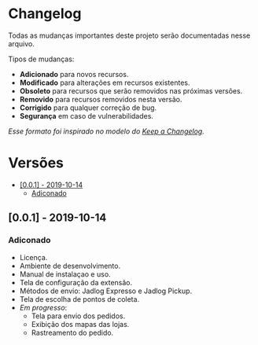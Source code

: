 # Changelog
Todas as mudanças importantes deste projeto serão documentadas nesse arquivo.

Tipos de mudanças:
- **Adicionado** para novos recursos.
- **Modificado** para alterações em recursos existentes.
- **Obsoleto** para recursos que serão removidos nas próximas versões.
- **Removido** para recursos removidos nesta versão.
- **Corrigido** para qualquer correção de bug.
- **Segurança** em caso de vulnerabilidades.

*Esse formato foi inspirado no modelo do [Keep a Changelog](https://keepachangelog.com/pt-BR/1.0.0/).*

# Versões
<!-- MarkdownTOC -->

- [\[0.0.1\] - 2019-10-14](#001-2019-10-14)
  - [Adiconado](#adiconado)

<!-- /MarkdownTOC -->


<a id="001-2019-10-14"></a>
## [0.0.1] - 2019-10-14
<a id="adiconado"></a>
### Adiconado
- Licença.
- Ambiente de desenvolvimento.
- Manual de instalaçao e uso.
- Tela de configuração da extensão.
- Métodos de envio: Jadlog Expresso e Jadlog Pickup.
- Tela de escolha de pontos de coleta.
- *Em progresso*:
  - Tela para envio dos pedidos.
  - Exibição dos mapas das lojas.
  - Rastreamento do pedido.
